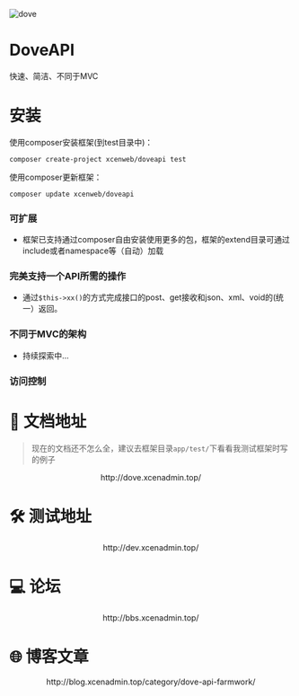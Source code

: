 ![dove](http://dove.xcenadmin.top/DoveAPI.jpg)

# DoveAPI

快速、简洁、不同于MVC

# 安装

使用composer安装框架(到test目录中)：

```composer
composer create-project xcenweb/doveapi test
```

使用composer更新框架：

```composer
composer update xcenweb/doveapi
```

### 可扩展

- 框架已支持通过composer自由安装使用更多的包，框架的extend目录可通过include或者namespace等（自动）加载

### 完美支持一个API所需的操作

- 通过`$this->xx()`的方式完成接口的post、get接收和json、xml、void的(统一）返回。

### 不同于MVC的架构

- 持续探索中...

### 访问控制

# 📃 文档地址

> 现在的文档还不怎么全，建议去框架目录`app/test/`下看看我测试框架时写的例子

<center>http://dove.xcenadmin.top/</center>

# 🛠 测试地址

<center>http://dev.xcenadmin.top/</center>

# 💻 论坛

<center>http://bbs.xcenadmin.top/</center>

# 🌐 博客文章

<center>http://blog.xcenadmin.top/category/dove-api-farmwork/</center>
